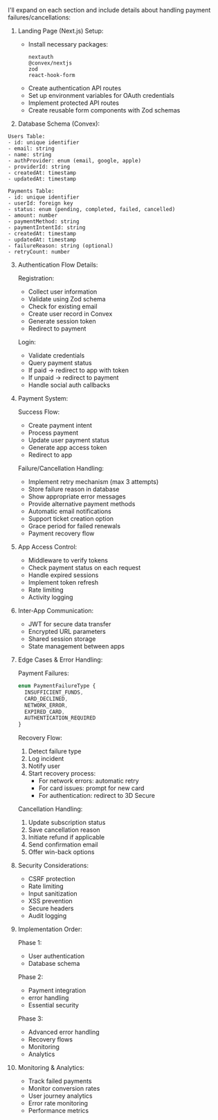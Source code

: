 I'll expand on each section and include details about handling payment failures/cancellations:

1. Landing Page (Next.js) Setup:
   - Install necessary packages:
     ```
     nextauth
     @convex/nextjs
     zod
     react-hook-form
     ```
   - Create authentication API routes
   - Set up environment variables for OAuth credentials
   - Implement protected API routes
   - Create reusable form components with Zod schemas

2. Database Schema (Convex):
```
Users Table:
- id: unique identifier
- email: string
- name: string
- authProvider: enum (email, google, apple)
- providerId: string
- createdAt: timestamp
- updatedAt: timestamp

Payments Table:
- id: unique identifier
- userId: foreign key
- status: enum (pending, completed, failed, cancelled)
- amount: number
- paymentMethod: string
- paymentIntentId: string
- createdAt: timestamp
- updatedAt: timestamp
- failureReason: string (optional)
- retryCount: number
```

3. Authentication Flow Details:
   
   Registration:
   - Collect user information
   - Validate using Zod schema
   - Check for existing email
   - Create user record in Convex
   - Generate session token
   - Redirect to payment

   Login:
   - Validate credentials
   - Query payment status
   - If paid → redirect to app with token
   - If unpaid → redirect to payment
   - Handle social auth callbacks

4. Payment System:
   
   Success Flow:
   - Create payment intent
   - Process payment
   - Update user payment status
   - Generate app access token
   - Redirect to app

   Failure/Cancellation Handling:
   - Implement retry mechanism (max 3 attempts)
   - Store failure reason in database
   - Show appropriate error messages
   - Provide alternative payment methods
   - Automatic email notifications
   - Support ticket creation option
   - Grace period for failed renewals
   - Payment recovery flow

5. App Access Control:
   - Middleware to verify tokens
   - Check payment status on each request
   - Handle expired sessions
   - Implement token refresh
   - Rate limiting
   - Activity logging

6. Inter-App Communication:
   - JWT for secure data transfer
   - Encrypted URL parameters
   - Shared session storage
   - State management between apps

7. Edge Cases & Error Handling:

   Payment Failures:
   ```javascript
   enum PaymentFailureType {
     INSUFFICIENT_FUNDS,
     CARD_DECLINED,
     NETWORK_ERROR,
     EXPIRED_CARD,
     AUTHENTICATION_REQUIRED
   }
   ```

   Recovery Flow:
   1. Detect failure type
   2. Log incident
   3. Notify user
   4. Start recovery process:
      - For network errors: automatic retry
      - For card issues: prompt for new card
      - For authentication: redirect to 3D Secure

   Cancellation Handling:
   1. Update subscription status
   2. Save cancellation reason
   3. Initiate refund if applicable
   4. Send confirmation email
   5. Offer win-back options

8. Security Considerations:
   - CSRF protection
   - Rate limiting
   - Input sanitization
   - XSS prevention
   - Secure headers
   - Audit logging

9. Implementation Order:

   Phase 1:

   - User authentication
   - Database schema

   Phase 2:
   - Payment integration
   -  error handling
   - Essential security

   Phase 3:
   - Advanced error handling
   - Recovery flows
   - Monitoring
   - Analytics

10. Monitoring & Analytics:
    - Track failed payments
    - Monitor conversion rates
    - User journey analytics
    - Error rate monitoring
    - Performance metrics

